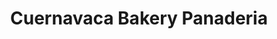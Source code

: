 ---
title: "Cuernavaca Bakery Panaderia"
url: /belvidere/cuernavaca-bakery-panaderia/
shop: Bäckerei
---